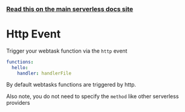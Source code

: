 <!--
title: Serverless Framework - Webtask Events - API Gateway
menuText: API Gateway
menuOrder: 1
description: Setting up http events with Webtask via the Serverless Framework
layout: Doc
-->

<!-- DOCS-SITE-LINK:START automatically generated  -->
### [Read this on the main serverless docs site](https://www.serverless.com/framework/docs/providers/webtasks/events/apigateway)
<!-- DOCS-SITE-LINK:END -->

# Http Event

Trigger your webtask function via the `http` event

```yml
functions:
  hello:
    handler: handlerFile
```

By default webtasks functions are triggered by http.

Also note, you do not need to specify the `method` like other serverless providers
